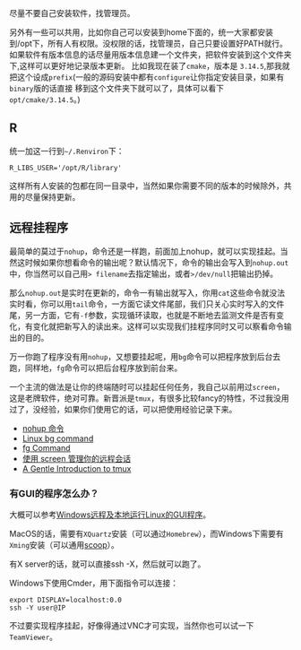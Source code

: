
尽量不要自己安装软件，找管理员。

另外有一些可以共用，比如你自己可以安装到home下面的，统一大家都安装到/opt下，所有人有权限。没权限的话，找管理员，自己只要设置好PATH就行。
如果软件有版本信息的话尽量用版本信息建一个文件夹，把软件安装到这个文件夹下,这样可以更好地记录版本更新。
比如我现在装了`cmake`，版本是 `3.14.5`,那我就把这个设成`prefix`(一般的源码安装中都有`configure`让你指定安装目录，如果有`binary`版的话直接
移到这个文件夹下就可以了，具体可以看下`opt/cmake/3.14.5`。)


## R

统一加这一行到`~/.Renviron`下：

```
R_LIBS_USER='/opt/R/library'
```

这样所有人安装的包都在同一目录中，当然如果你需要不同的版本的时候除外，共用的尽量保持更新。

## 远程挂程序

最简单的莫过于`nohup`，命令还是一样跑，前面加上nohup，就可以实现挂起。当然这时候如果你想看命令的输出呢？默认情况下，命令的输出会写入到`nohup.out`中，你当然可以自己用`> filename`去指定输出，或者`>/dev/null`把输出扔掉。

那么`nohup.out`是实时在更新的，命令一有输出就写入，你用`cat`这些命令就没法实时看，你可以用`tail`命令，一方面它读文件尾部，我们只关心实时写入的文件尾，另一方面，它有`-f`参数，实现循环读取，也就是不断地去监测文件是否有变化，有变化就把新写入的读出来。这样可以实现我们挂程序同时又可以察看命令输出的目的。

万一你跑了程序没有用`nohup`，又想要挂起呢，用`bg`命令可以把程序放到后台去跑，同样地，`fg`命令可以把后台程序放到前台来。

一个主流的做法是让你的终端随时可以挂起任何任务，我自己以前用过`screen`，这是老牌软件，绝对可靠。新晋派是`tmux`，有很多比较fancy的特性，不过我没用过了，没经验，如果你们使用它的话，可以把使用经验记录下来。

+ [nohup 命令](https://www.ibm.com/support/knowledgecenter/zh/ssw_aix_72/com.ibm.aix.cmds4/nohup.htm)
+ [Linux bg command](https://www.computerhope.com/unix/ubg.htm)
+ [fg Command](https://www.ibm.com/support/knowledgecenter/en/ssw_aix_71/com.ibm.aix.cmds2/fg.htm)
+ [使用 screen 管理你的远程会话](https://www.ibm.com/developerworks/cn/linux/l-cn-screen/)
+ [A Gentle Introduction to tmux](https://hackernoon.com/a-gentle-introduction-to-tmux-8d784c404340)

### 有GUI的程序怎么办？

大概可以参考[Windows远程及本地运行Linux的GUI程序](https://mp.weixin.qq.com/s/1bJPkAypZu_gFuKTfd3xyA)。

MacOS的话，需要有`XQuartz`安装（可以通过`Homebrew`），而Windows下需要有`Xming`安装（可以通用[scoop](https://github.com/YuLab-SMU/docs/blob/master/windows-scoop.md)）。

有X server的话，就可以直接ssh -X，然后就可以跑了。

Windows下使用Cmder，用下面指令可以连接：

```
export DISPLAY=localhost:0.0
ssh -Y user@IP
```


不过要实现程序挂起，好像得通过VNC才可实现，当然你也可以试一下`TeamViewer`。

